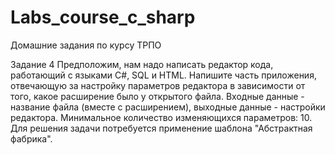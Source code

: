 # Labs_course_c_sharp
Домашние задания по курсу ТРПО

Задание 4
Предположим, нам надо написать редактор кода, работающий с языками C#, SQL и HTML. Напишите часть приложения, отвечающую за настройку параметров редактора в зависимости от того, какое расширение было у открытого файла. Входные данные - название файла (вместе с расширением), выходные данные - настройки редактора. Минимальное количество изменяющихся параметров: 10.
Для решения задачи потребуется применение шаблона "Абстрактная фабрика".
